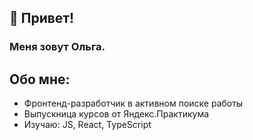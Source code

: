 ## 👋 Привет!
### Меня зовут Ольга.

## Обо мне:
- Фронтенд-разработчик в активном поиске работы
- Выпускница курсов от Яндекс.Практикума
- Изучаю: JS, React, TypeScript


